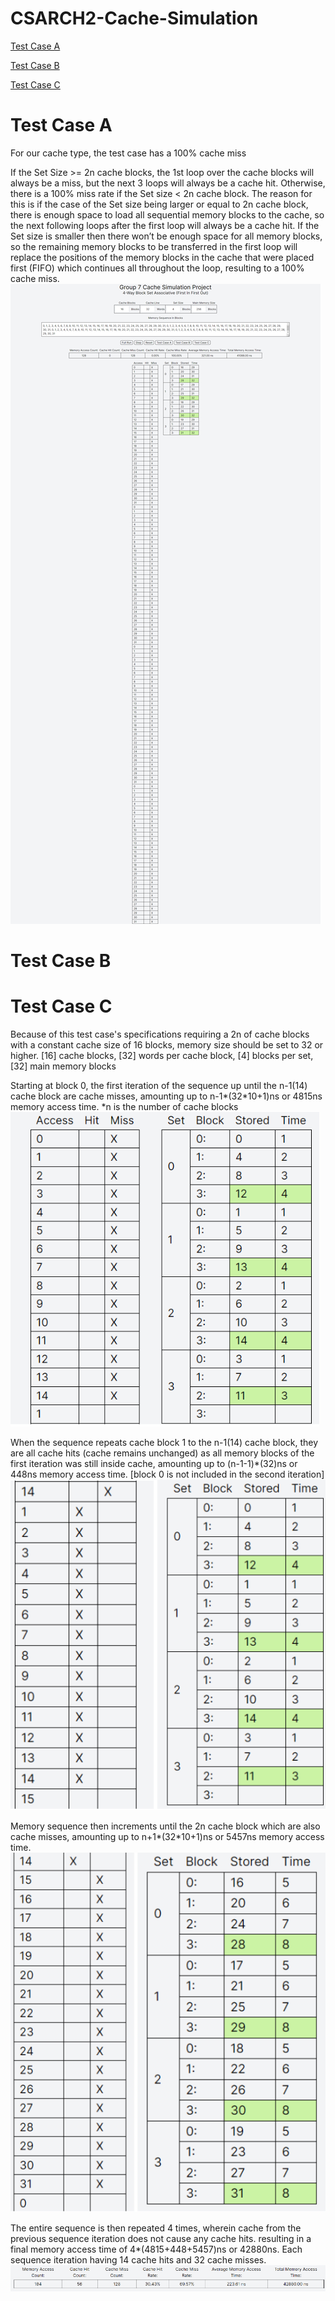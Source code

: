 # CSARCH2-Cache-Simulation
[Test Case A](#test-case-a)

[Test Case B](#test-case-b)

[Test Case C](#test-case-c)


# Test Case A
For our cache type, the test case has a 100% cache miss

If the Set Size >= 2n cache blocks, the 1st loop over the cache blocks will always be a miss, but the next 3 loops will always be a cache hit. Otherwise, there is a 100% miss rate if the Set size < 2n cache block. The reason for this is if the case of the Set size being larger or equal to 2n cache block, there is enough space to load all sequential memory blocks to the cache, so the next following loops after the first loop will always be a cache hit. If the Set size is smaller then there won’t be enough space for all memory blocks, so the remaining memory blocks to be transferred in the first loop will replace the positions of the memory blocks in the cache that were placed first (FIFO) which continues all throughout the loop, resulting to a 100% cache miss.
![Test Case A](testA.png)

# Test Case B



# Test Case C

Because of this test case's specifications requiring a 2n of cache blocks with a constant cache size of 16 blocks, memory size should be set to 32 or higher.
[16] cache blocks, [32] words per cache block, [4] blocks per set, [32] main memory blocks

Starting at block 0, the first iteration of the sequence up until the n-1(14) cache block are cache misses, amounting up to n-1*(32*10+1)ns or 4815ns memory access time.
*n is the number of cache blocks
![Test Case C](testC1.png)

When the sequence repeats cache block 1 to the n-1(14) cache block, they are all cache hits (cache remains unchanged) as all memory blocks of the first iteration was still inside cache, amounting up to (n-1-1)*(32)ns or 448ns memory access time. [block 0 is not included in the second iteration]
![Test Case C](testC2.png)

Memory sequence then increments until the 2n cache block which are also cache misses, amounting up to n+1*(32*10+1)ns or 5457ns memory access time.
![Test Case C](testC3.png)

The entire sequence is then repeated 4 times, wherein cache from the previous sequence iteration does not cause any cache hits. resulting in a final memory access time of 4*(4815+448+5457)ns or 42880ns. Each sequence iteration having 14 cache hits and 32 cache misses.
![Test Case C](testC4.png)
